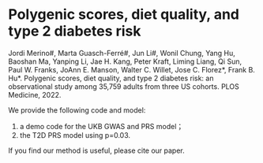 # Polygenic scores, diet quality, and type 2 diabetes risk


Jordi Merino#, Marta Guasch-Ferré#, Jun Li#, Wonil Chung, Yang Hu, Baoshan Ma, Yanping Li, Jae H. Kang, Peter Kraft, Liming Liang, Qi Sun, Paul W. Franks, JoAnn E. Manson, Walter C. Willet, Jose C. Florez*, Frank B. Hu*. Polygenic scores, diet quality, and type 2 diabetes risk: an observational study among 35,759 adults from three US cohorts. PLOS Medicine, 2022.

We provide the following code and model:
1. a demo code for the UKB GWAS and PRS model；
2. the T2D PRS model using p=0.03.

If you find our method is useful, please cite our paper.
